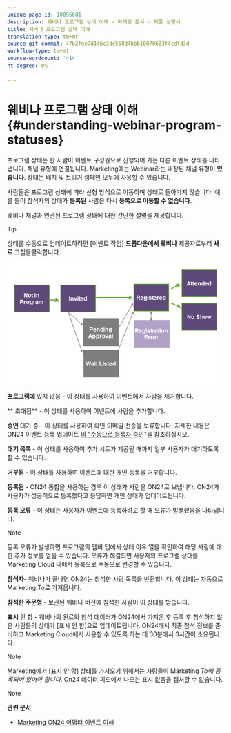 ```yaml
---
unique-page-id: 10096681
description: 웨비나 프로그램 상태 이해 - 마케팅 문서 - 제품 설명서
title: 웨비나 프로그램 상태 이해
translation-type: tm+mt
source-git-commit: 47b2fee7d146c3dc558d4bbb10070683f4cdfd3d
workflow-type: tm+mt
source-wordcount: '414'
ht-degree: 0%

---
```



# 웨비나 프로그램 상태 이해 {#understanding-webinar-program-statuses}

프로그램 상태는 한 사람이 이벤트 구성원으로 진행되어 가는 다른 이벤트 상태를 나타냅니다. 채널 유형에 연결됩니다. Marketing에는 Webinar라는 내장된 채널 유형이 **있습니다**. 상태는 배치 및 트리거 캠페인 모두에 사용할 수 있습니다.

사람들은 프로그램 상태에 따라 선형 방식으로 이동하며 상태로 돌아가지 않습니다. 예를 들어 참석자의 상태가 **등록된** 사람은 다시 **등록으로 이동할 수 없습니다**.

웨비나 채널과 연관된 프로그램 상태에 대한 간단한 설명을 제공합니다.

>[!TIP]
>
>상태를 수동으로 업데이트하려면 [이벤트 작업] **드롭다운에서 웨비나** 제공자로부터 **새로** 고침을클릭합니다.

![](assets/image2015-12-17-13-3a52-3a39.png)

**프로그램에** 있지 않음 - 이 상태를 사용하여 이벤트에서 사람을 제거합니다.

** 초대됨** - 이 상태를 사용하여 이벤트에 사람을 추가합니다.

**승인** 대기 중 - 이 상태를 사용하여 확인 이메일 전송을 보류합니다. 자세한 내용은 ON24 이벤트 등록 업데이트 [의 &quot;수동으로 등록자](on24-event-registration-updates.md) 승인&quot;을 참조하십시오.

**대기 목록** - 이 상태를 사용하여 추가 시트가 제공될 때까지 일부 사용자가 대기하도록 할 수 있습니다.

**거부됨** - 이 상태를 사용하여 이벤트에 대한 개인 등록을 거부합니다.

**등록됨** - ON24 통합을 사용하는 경우 이 상태가 사람을 ON24로 보냅니다. ON24가 사용자가 성공적으로 등록했다고 응답하면 개인 상태가 업데이트됩니다.

**등록 오류** - 이 상태는 사용자가 이벤트에 등록하려고 할 때 오류가 발생했음을 나타냅니다.

>[!NOTE]
>
>등록 오류가 발생하면 프로그램의 멤버 탭에서 상태 이유 열을 확인하여 해당 사람에 대한 추가 정보를 얻을 수 있습니다. 오류가 해결되면 사용자의 프로그램 상태를 Marketing Cloud 내에서 등록으로 수동으로 변경할 수 있습니다.

**참석자**- 웨비나가 끝나면 ON24는 참석한 사람 목록을 반환합니다. 이 상태는 자동으로 Marketing To로 가져옵니다.

**참석한 주문형** - 보관된 웨비나 버전에 참석한 사람이 이 상태를 받습니다.

**표시** 안 함 - 웨비나의 완료와 참석 데이터가 ON24에서 가져온 후 등록 후 참석하지 않은 사람들의 상태가 [표시 안 함]으로 업데이트됩니다. ON24에서 최종 참석 정보를 준비하고 Marketing Cloud에서 사용할 수 있도록 하는 데 30분에서 3시간이 소요됩니다.

>[!NOTE]
>
>Marketing에서 [표시 안 함] 상태를 가져오기 위해서는 사람들이 Marketing *To에 등록되어 있어야 합니다*. On24 데이터 피드에서 나오는 표시 없음을 캡처할 수 없습니다.

>[!NOTE]
>
>**관련 문서**
>
>* [Marketing ON24 어댑터 이벤트 이해](understanding-marketo-on24-adapter-events.md)

>




